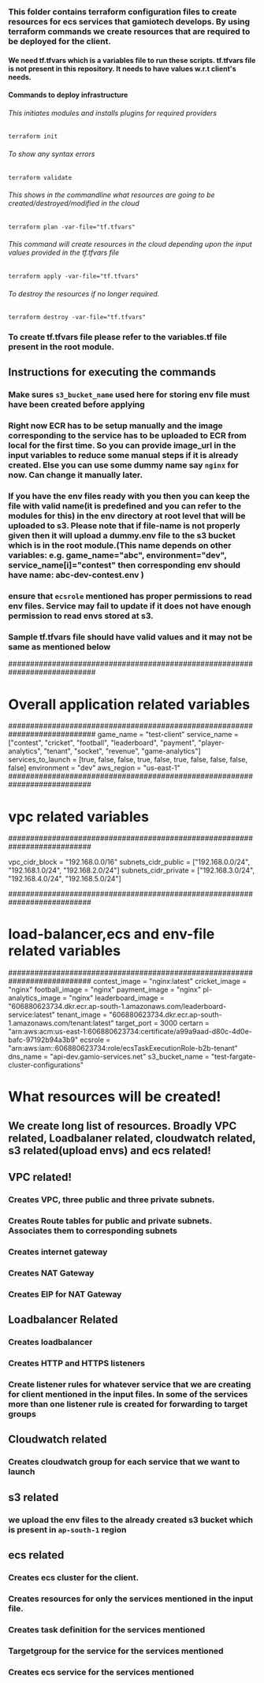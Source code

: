 ### This folder contains terraform configuration files to create resources for ecs services that gamiotech develops. By using terraform commands we create resources that are required to be deployed for the client.

#### We need tf.tfvars which is a variables file to run these scripts. tf.tfvars file is not present in this repository. It needs to have values w.r.t client's needs.

#### Commands to deploy infrastructure
###### This initiates modules and  installs plugins for required providers
`terraform init` 
###### To show any syntax errors
`terraform validate` 
###### This shows in the commandline what resources are going to be created/destroyed/modified in the cloud 
`terraform plan -var-file="tf.tfvars"` 
###### This command will create resources in the cloud depending upon the input values provided in the tf.tfvars file
`terraform apply -var-file="tf.tfvars"`  
###### To destroy the resources if no longer required.
`terraform destroy -var-file="tf.tfvars"` 

### To create tf.tfvars file please refer to the variables.tf file present in the root module.
## Instructions for executing the commands
### Make sures `s3_bucket_name` used here for storing env file must have been created before applying 
### Right now ECR has to be setup manually and the image corresponding to the service has to be uploaded to ECR from local for the first time. So you can provide image_url in the input variables to reduce some manual steps if it is already created. Else you can use some dummy name say `nginx` for now. Can change it manually later.
### If you have the env files ready with you then you can keep the file with valid name(it is predefined and you can refer to the modules for this) in the env directory at root level that will be uploaded to s3. Please note that if file-name is not properly given then it will upload a dummy.env file to the s3 bucket which is in the root module.(This name depends on other variables: e.g. game_name="abc", environment="dev", service_name[i]="contest" then corresponding env should have name: abc-dev-contest.env )
### ensure that `ecsrole` mentioned has proper permissions to read env files. Service may fail to update if it does not have enough permission to read envs stored at s3.

### Sample tf.tfvars file should have valid values and it may not be same as mentioned below

<p>

############################################################################
#         Overall application related variables
############################################################################
game_name          = "test-client"
service_name       = ["contest", "cricket", "football", "leaderboard", "payment", "player-analytics", "tenant", "socket", "revenue", "game-analytics"]
services_to_launch = [true,        false,      false,         true,    false,       true,           false,    false,     false,      false]
environment        = "dev"
aws_region           = "us-east-1"
###########################################################################
#         vpc related variables
###########################################################################

vpc_cidr_block       = "192.168.0.0/16"
subnets_cidr_public  = ["192.168.0.0/24", "192.168.1.0/24", "192.168.2.0/24"]
subnets_cidr_private = ["192.168.3.0/24", "192.168.4.0/24", "192.168.5.0/24"]


###########################################################################
#             load-balancer,ecs and env-file related variables
###########################################################################
contest_image      = "nginx:latest"
cricket_image      = "nginx"
football_image     = "nginx"
payment_image      = "nginx"
pl-analytics_image = "nginx"
leaderboard_image  = "606880623734.dkr.ecr.ap-south-1.amazonaws.com/leaderboard-service:latest"
tenant_image       = "606880623734.dkr.ecr.ap-south-1.amazonaws.com/tenant:latest"
target_port        = 3000
certarn            = "arn:aws:acm:us-east-1:606880623734:certificate/a99a9aad-d80c-4d0e-bafc-97192b94a3b9"
ecsrole            = "arn:aws:iam::606880623734:role/ecsTaskExecutionRole-b2b-tenant"
dns_name           = "api-dev.gamio-services.net"
s3_bucket_name     = "test-fargate-cluster-configurations"

</p>





# What resources will be created!
## We create long list of resources. Broadly VPC related, Loadbalaner related, cloudwatch related, s3 related(upload envs) and ecs related!

## VPC related!
### Creates VPC, three public and three private subnets.
### Creates Route tables for public and private subnets. Associates them to corresponding subnets
### Creates internet gateway 
### Creates NAT Gateway
### Creates EIP for NAT Gateway


## Loadbalancer Related
### Creates loadbalancer
### Creates HTTP and HTTPS listeners
### Create listener rules for  whatever service that we are creating for client mentioned in the input files. In some of the services more than one listener rule is created for forwarding to target groups


## Cloudwatch related
### Creates cloudwatch group for each service that we want to launch

## s3 related
### we upload the env files to the already created s3 bucket which is present in `ap-south-1` region

## ecs related
### Creates ecs cluster for the client.
### Creates resources for only the services mentioned in the input file.
### Creates task definition for the services mentioned
### Targetgroup for the service for the services mentioned
### Creates ecs service for the services mentioned

